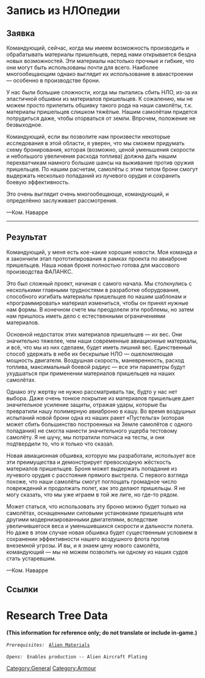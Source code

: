 # Запись из НЛОпедии

## Заявка

Командующий, сейчас, когда мы имеем возможность производить и
обрабатывать материалы пришельцев, перед нами открывается бездна новых
возможностей. Эти материалы настолько прочные и гибкие, что они могут
быть использованы почти для всего. Наиболее многообещающим однако
выглядит их использование в авиастроении — особенно в производстве
брони.

У нас были большие сложности, когда мы пытались сбить НЛО, из-за их
эластичной обшивки из материалов пришельцев. К сожалению, мы не можем
просто прилепить обшивку такого рода на наши самолёты, т.к. материалы
пришельцев слишком тяжёлые. Нашим самолётам придется потрудиться даже,
чтобы оторваться от земли. Впрочем, положение не безвыходное.

Командующий, если вы позволите нам произвести некоторые исследования в
этой области, я уверен, что мы сможем придумать схему бронирования,
которая (возможно, ценой уменьшения скорости и небольшого увеличения
расхода топлива) должна дать нашим перехватчикам намного большие шансы
на выживание против оружия пришельцев. По нашим расчетам, самолёты с
этим типом брони смогут выдержать несколько попаданий из лучевого орудия
и сохранить боевую эффективность.

Это очень выглядит очень многообещающе, командующий, и определённо
заслуживает рассмотрения.

—Ком. Наварре

------------------------------------------------------------------------

## Результат

Командующий, у меня есть кое-какие хорошие новости. Моя команда и я
закончили этап прототипирования в рамках проекта по авиаброне
пришельцев. Наша новая броня полностью готова для массового производства
ФАЛАНКС.

Это был сложный проект, начиная с самого начала. Мы столкнулись с
несколькими главными трудностями в разработке оборудования, способного
изгибать материалы пришельцев по нашим шаблонам и «программировать»
материал измениться, чтобы он принял нужные нам формы. В конечном счете
мы преодолели эти проблемы, но затем нам пришлось иметь дело с
естественными ограничениями материалов.

Основной недостаток этих материалов пришельцев — их вес. Они значительно
тяжелее, чем наши современные авиационные материалы, и всё, что мы из
них сделаем, будет иметь лишний вес. Единственный способ удержать в небе
их бескрылые НЛО — ошеломляющая мощность двигателя. Воздушная скорость,
маневренность, расход топлива, максимальный боевой радиус — все эти
параметры будут ухудшаться при применении материалов пришельцев на наших
самолётах.

Однако эту жертву не нужно рассматривать так, будто у нас нет выбора.
Даже очень тонкое покрытие из материалов пришельцев дает значительное
усиление защиты, отражая удары, которые бы превратили нашу полимерную
авиаброню в кашу. Во время воздушных испытаний новой брони одна из наших
ракет «Пустельга» (которая может сбить большинство построенных на Земле
самолётов с одного попадания) не смогла нанести значительного ущерба
тестовому самолёту. Я не шучу, мы потратили полчаса на тесты, и они
подтвердили то, что я только что сказал.

Новая авиационная обшивка, которую мы разработали, использует все эти
преимущества и демонстрирует превосходную жёсткость материалов
пришельцев. Броня может выдержать попадание из лучевого орудия с
расстояния прямого выстрела. С первого взгляда похоже, что наши самолёты
смогут поглощать громадное число повреждений и продолжать полет, как это
делают пришельцы. Я не могу сказать, что мы уже играем в той же лиге, но
где-то рядом.

Может статься, что использовать эту броню можно будет только на
самолётах, оснащенными силовыми установками пришельцев или другими
модернизированными двигателями, вследствие увеличившегося веса и
уменьшившихся скорости и дальности полета. Но даже в этом случае новая
обшивка будет существенным условием в сохранении эффективности нашего
воздушного флота против внеземной угрозы. И вы, и я знаем цену нового
самолёта, командующий — мы не можем позволить ни одному из наших судов
стать устаревшим.

—Ком. Наварре

## Ссылки

# Research Tree Data

**(This information for reference only; do not translate or include
in-game.)**

*`Prerequisites:`*
` `[`Alien Materials`](Research/Alien_Materials "wikilink")

*`Opens:`*
` Enables production -- Alien Aircraft Plating`

[Category:General](Category:General "wikilink")
[Category:Armour](Category:Armour "wikilink")